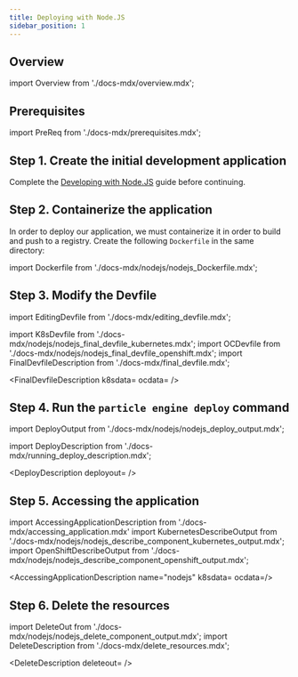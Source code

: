 ```yaml
---
title: Deploying with Node.JS
sidebar_position: 1
---
```


## Overview

import Overview from './docs-mdx/overview.mdx';

<Overview/>

## Prerequisites

import PreReq from './docs-mdx/prerequisites.mdx';

<PreReq/>

## Step 1. Create the initial development application

Complete the [Developing with Node.JS](/docs/user-guides/quickstart/nodejs) guide before continuing.

## Step 2. Containerize the application

In order to deploy our application, we must containerize it in order to build and push to a registry. Create the following `Dockerfile` in the same directory:

import Dockerfile from './docs-mdx/nodejs/nodejs_Dockerfile.mdx';

<Dockerfile />

## Step 3. Modify the Devfile

import EditingDevfile from './docs-mdx/editing_devfile.mdx';

<EditingDevfile name="nodejs" port="3000"/>

import K8sDevfile from './docs-mdx/nodejs/nodejs_final_devfile_kubernetes.mdx';
import OCDevfile from './docs-mdx/nodejs/nodejs_final_devfile_openshift.mdx';
import FinalDevfileDescription from './docs-mdx/final_devfile.mdx';

<FinalDevfileDescription k8sdata=<K8sDevfile /> ocdata=<OCDevfile /> />


## Step 4. Run the `particle engine deploy` command

import DeployOutput from './docs-mdx/nodejs/nodejs_deploy_output.mdx';

import DeployDescription from './docs-mdx/running_deploy_description.mdx';

<DeployDescription deployout=<DeployOutput /> />


## Step 5. Accessing the application

import AccessingApplicationDescription from './docs-mdx/accessing_application.mdx'
import KubernetesDescribeOutput from './docs-mdx/nodejs/nodejs_describe_component_kubernetes_output.mdx';
import OpenShiftDescribeOutput from './docs-mdx/nodejs/nodejs_describe_component_openshift_output.mdx';

<AccessingApplicationDescription name="nodejs" k8sdata=<KubernetesDescribeOutput /> ocdata=<OpenShiftDescribeOutput />/>

## Step 6. Delete the resources

import DeleteOut from './docs-mdx/nodejs/nodejs_delete_component_output.mdx';
import DeleteDescription from './docs-mdx/delete_resources.mdx';

<DeleteDescription deleteout=<DeleteOut /> />